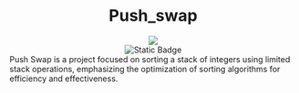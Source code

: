 <h1 align="center"> Push_swap</h1>

<div align="center">
<img src="https://github.com/debsalbornoz/push_swap/assets/119970138/9f579a43-3c59-4020-b57e-e464e80880fd">
</div> 
<div align="center">
<img alt="Static Badge" src="https://img.shields.io/badge/in_progress-orange">
</div>
Push Swap  is a project focused on sorting a stack of integers using limited stack operations, emphasizing the optimization of sorting algorithms for efficiency and effectiveness.
